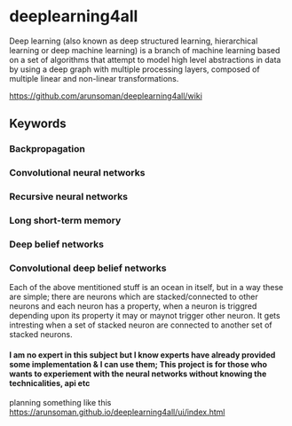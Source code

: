 # deeplearning4all
Deep learning (also known as deep structured learning, hierarchical learning or deep machine learning) is a branch of machine learning based on a set of algorithms that attempt to model high level abstractions in data by using a deep graph with multiple processing layers, composed of multiple linear and non-linear transformations.

https://github.com/arunsoman/deeplearning4all/wiki

## Keywords
### Backpropagation
### Convolutional neural networks
### Recursive neural networks
### Long short-term memory
### Deep belief networks
### Convolutional deep belief networks

Each of the above mentitioned stuff is an ocean in itself, but in a way these are simple; there are neurons which are stacked/connected to other neurons and each neuron has a property, when a neuron is triggred depending upon its property it may or maynot trigger other neuron. It gets intresting when a set of stacked neuron are connected to another set of stacked neurons.

#### I am no expert in this subject but I know experts have already provided some implementation & I can use them; This project is for those who wants to experiement with the neural networks without knowing the technicalities, api etc 


planning something like this 
https://arunsoman.github.io/deeplearning4all/ui/index.html

